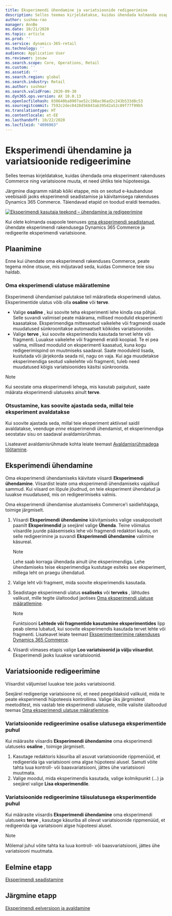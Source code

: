 ```yaml
---
title: Eksperimendi ühendamine ja variatsioonide redigeerimine
description: Selles teemas kirjeldatakse, kuidas ühendada kolmanda osapoole teenuses olev eksperiment rakendusega Dynamics 365 Commerce ja redigeerida eksperimendi variatsioone.
author: sushma-rao
manager: AnnBe
ms.date: 10/21/2020
ms.topic: article
ms.prod: ''
ms.service: dynamics-365-retail
ms.technology: ''
audience: Application User
ms.reviewer: josaw
ms.search.scope: Core, Operations, Retail
ms.custom: ''
ms.assetid: ''
ms.search.region: global
ms.search.industry: Retail
ms.author: sushmar
ms.search.validFrom: 2020-09-30
ms.dyn365.ops.version: AX 10.0.13
ms.openlocfilehash: 030640ba8907ae52c198ac96ad2c243b533d8c53
ms.sourcegitcommit: 7592c2dec0428d56843ab395d2a52c89f77f99b5
ms.translationtype: HT
ms.contentlocale: et-EE
ms.lasthandoff: 10/22/2020
ms.locfileid: "4096963"
---
```

# <a name="connect-an-experiment-and-edit-variations"></a>Eksperimendi ühendamine ja variatsioonide redigeerimine

Selles teemas kirjeldatakse, kuidas ühendada oma eksperiment rakenduses Commerce ning variatsioone muuta, et need ühtiks teie hüpoteesiga. 

Järgmine diagramm näitab kõiki etappe, mis on seotud e-kaubanduse veebisaidi jaoks eksperimendi seadistamise ja käivitamisega rakenduses Dynamics 365 Commerce. Täiendavad etapid on toodud eraldi teemades.

[ ![Eksperimendi kasutaja teekond – ühendamine ja redigeerimine](./media/experimentation_connect_edit.svg) ](./media/experimentation_connect_edit.svg#lightbox)

Kui olete kolmanda osapoole teenuses [oma eksperimendi seadistanud](experimentation-setup.md), ühendate eksperimendi rakendusega Dynamics 365 Commerce ja redigeerite eksperimendi variatsioone.

## <a name="planning-considerations"></a>Plaanimine

Enne kui ühendate oma eksperimendi rakenduses Commerce, peate tegema mõne otsuse, mis mõjutavad seda, kuidas Commerce teie sisu haldab.

### <a name="determine-the-scope-of-your-experiment"></a>Oma eksperimendi ulatuse määratlemine
Eksperimendi ühendamisel palutakse teil määratleda eksperimendi ulatus. Eksperimentide ulatus võib olla **osaline** või **terve**.
- Valige **osaline** , kui soovite teha eksperimenti lehe kindla osa põhjal. Selle suvandi valimisel peate määrama, millised moodulid eksperimenti kaasatakse. Eksperimendiga mitteseotud vaikelehe või fragmendi osade muudatused sünkroonitakse automaatselt kõikides variatsioonides.
- Valige **terve** , kui soovite eksperimendis kasutada tervet lehte või fragmenti. Luuakse vaikelehe või fragmendi eraldi koopiad. Te ei pea valima, millised moodulid on eksperimenti kaasatud, kuna kogu redigeerimispind on muutmiseks saadaval. Saate mooduleid lisada, kustutada või järjekorda seada nii, nagu on vaja. Kui aga muudetakse eksperimendiga seotud vaikelehte või fragmenti, tuleb need muudatused kõigis variatsioonides käsitsi sünkroonida.

<!-- not to editors, we're adding an image here to illustrate the difference. it will help.) -->

> [!NOTE]
> Kui seostate oma eksperimendi lehega, mis kasutab paigutust, saate määrata eksperimendi ulatuseks ainult **terve**.

### <a name="decide-if-you-want-to-schedule-when-your-experiment-is-published"></a>Otsustamine, kas soovite ajastada seda, millal teie eksperiment avaldatakse
Kui soovite ajastada seda, millal teie eksperiment aktiivsel saidil avaldatakse, veenduge *enne* eksperimendi ühendamist, et eksperimendiga seostatav sisu on saadaval avaldamisrühmas. 

Lisateavet avaldamisrühmade kohta leiate teemast [Avaldamisrühmadega töötamine](publish-groups.md).


## <a name="connect-your-experiment"></a>Eksperimendi ühendamine
Oma eksperimendi ühendamiseks käivitate viisardi **Eksperimendi ühendamine**. Viisardist leiate oma eksperimendi ühendamiseks vajalikud sammud. Kui viisard on lõpule jõudnud, on teie eksperiment ühendatud ja luuakse muudatused, mis on redigeerimiseks valmis.

Oma eksperimendi ühendamise alustamiseks Commerce'i saidiehitajaga, toimige järgmiselt.

1. Viisardi **Eksperimendi ühendamine** käivitamiseks valige vasakpoolselt paanilt **Eksperimendid** ja seejärel valige **Ühenda**. Teine võimalus viisardile juurde pääsemiseks lehe või fragmendi redaktori kaudu, on selle redigeerimine ja suvandi **Eksperimendi ühendamine** valimine käsureal.

    > [!NOTE]
    > Lehe saab korraga ühendada ainult ühe eksperimendiga. Lehe ühendamiseks teise eksperimendiga kustutage esiteks see eksperiment, millega leht on praegu ühendatud.

1. Valige leht või fragment, mida soovite eksperimendis kasutada.
1. Seadistage eksperimendi ulatus **osaliseks** või **terveks** , lähtudes valikust, mille tegite ülaltoodud jaotises [Oma eksperimendi ulatuse määratlemine](#determine-the-scope-of-your-experiment).
    > [!NOTE]
    > Funktsiooni **Lehtede või fragmentide kasutamine eksperimentides** lipp peab olema lubatud, kui soovite eksperimendis kasutada tervet lehte või fragmenti. Lisateavet leiate teemast [Eksperimenteerimine rakenduses Dynamics 365 Commerce](experimentation-overview.md).
    
1. Viisardi viimases etapis valige **Loo variatsioonid ja välju viisardist**. Eksperimendi jaoks luuakse variatsioonid. 

## <a name="edit-your-variations"></a>Variatsioonide redigeerimine
Viisardist väljumisel luuakse teie jaoks variatsioonid. 

Seejärel redigeerige variatsioone nii, et need peegeldaksid valikuid, mida te peate eksperimendi hüpoteesis kontrollima. Valige üks järgmistest meetoditest, mis vastab teie eksperimendi ulatusele, mille valisite ülaltoodud teemas [Oma eksperimendi ulatuse määratlemine](#determine-the-scope-of-your-experiment).

### <a name="edit-variations-for-experiments-with-partial-scope"></a>Variatsioonide redigeerimine osalise ulatusega eksperimentide puhul
Kui määrasite viisardis **Eksperimendi ühendamine** oma eksperimendi ulatuseks **osaline** , toimige järgmiselt.

1. Kasutage redaktoris käsuriba all asuvat variatsioonide rippmenüüd, et redigeerida iga variatsiooni oma algse hüpoteesi alusel. Samuti võite tahta luua kontroll- või baasvariatsiooni, jättes ühe variatsiooni muutmata.
1. Valige moodul, mida eksperimendis kasutada, valige kolmikpunkt (...) ja seejärel valige **Lisa eksperimendile**.

### <a name="edit-variations-for-experiments-with-entire-scope"></a>Variatsioonide redigeerimine täisulatusega eksperimentide puhul
Kui määrasite viisardis **Eksperimendi ühendamine** oma eksperimendi ulatuseks **terve** , kasutage käsuriba all olevat variatsioonide rippmenüüd, et redigeerida iga variatsiooni algse hüpoteesi alusel. 

> [!NOTE]
> Mõlemal juhul võite tahta ka luua kontroll- või baasvariatsiooni, jättes ühe variatsiooni muutmata.

## <a name="previous-step"></a>Eelmine etapp
[Eksperimendi seadistamine](experimentation-setup.md) 


## <a name="next-step"></a>Järgmine etapp
[Eksperimendi eelversioon ja avaldamine](experimentation-preview-publish.md)
